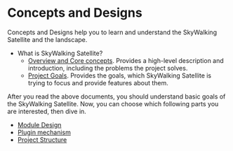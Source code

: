 # Concepts and Designs
Concepts and Designs help you to learn and understand the SkyWalking Satellite and the landscape.

- What is SkyWalking Satellite?
  - [Overview and Core concepts](overview.md). Provides a high-level description and introduction, including the problems the project solves.
  - [Project Goals](project-goals.md). Provides the goals, which SkyWalking Satellite is trying to focus and provide features about them.

After you read the above documents, you should understand basic goals of the SkyWalking Satellite. Now, you can choose which following parts 
you are interested, then dive in.   

- [Module Design](./module_design.md)
- [Plugin mechanism](./plugin_mechanism.md)
- [Project Structure](./project_structue.md)
